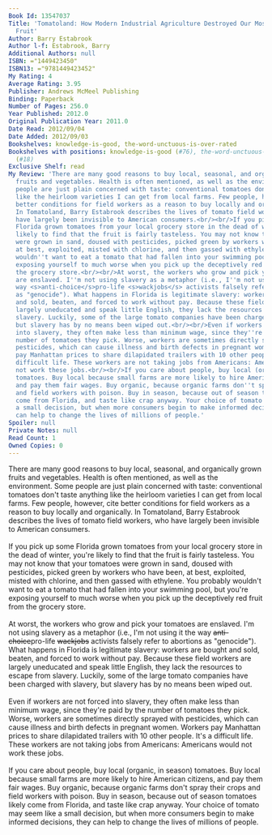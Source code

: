```yaml
---
Book Id: 13547037
Title: 'Tomatoland: How Modern Industrial Agriculture Destroyed Our Most Alluring
  Fruit'
Author: Barry Estabrook
Author l-f: Estabrook, Barry
Additional Authors: null
ISBN: ="1449423450"
ISBN13: ="9781449423452"
My Rating: 4
Average Rating: 3.95
Publisher: Andrews McMeel Publishing
Binding: Paperback
Number of Pages: 256.0
Year Published: 2012.0
Original Publication Year: 2011.0
Date Read: 2012/09/04
Date Added: 2012/09/03
Bookshelves: knowledge-is-good, the-word-unctuous-is-over-rated
Bookshelves with positions: knowledge-is-good (#76), the-word-unctuous-is-over-rated
  (#18)
Exclusive Shelf: read
My Review: 'There are many good reasons to buy local, seasonal, and organically grown
  fruits and vegetables. Health is often mentioned, as well as the environment. Some
  people are just plain concerned with taste: conventional tomatoes don''t taste anything
  like the heirloom varieties I can get from local farms. Few people, however, cite
  better conditions for field workers as a reason to buy locally and organically.
  In Tomatoland, Barry Estabrook describes the lives of tomato field workers, who
  have largely been invisible to American consumers.<br/><br/>If you pick up some
  Florida grown tomatoes from your local grocery store in the dead of winter, you''re
  likely to find that the fruit is fairly tasteless. You may not know that your tomatoes
  were grown in sand, doused with pesticides, picked green by workers who have been,
  at best, exploited, misted with chlorine, and then gassed with ethylene. You probably
  wouldn''t want to eat a tomato that had fallen into your swimming pool, but you''re
  exposing yourself to much worse when you pick up the deceptively red fruit from
  the grocery store.<br/><br/>At worst, the workers who grow and pick your tomatoes
  are enslaved. I''m not using slavery as a metaphor (i.e., I''m not using it the
  way <s>anti-choice</s>pro-life <s>wackjobs</s> activists falsely refer to abortions
  as "genocide"). What happens in Florida is legitimate slavery: workers are bought
  and sold, beaten, and forced to work without pay. Because these field workers are
  largely uneducated and speak little English, they lack the resources to escape from
  slavery. Luckily, some of the large tomato companies have been charged with slavery,
  but slavery has by no means been wiped out.<br/><br/>Even if workers are not forced
  into slavery, they often make less than minimum wage, since they''re paid by the
  number of tomatoes they pick. Worse, workers are sometimes directly sprayed with
  pesticides, which can cause illness and birth defects in pregnant women. Workers
  pay Manhattan prices to share dilapidated trailers with 10 other people. It''s a
  difficult life. These workers are not taking jobs from Americans: Americans would
  not work these jobs.<br/><br/>If you care about people, buy local (organic, in season)
  tomatoes. Buy local because small farms are more likely to hire American citizens,
  and pay them fair wages. Buy organic, because organic farms don''t spray their crops
  and field workers with poison. Buy in season, because out of season tomatoes likely
  come from Florida, and taste like crap anyway. Your choice of tomato may seem like
  a small decision, but when more consumers begin to make informed decisions, they
  can help to change the lives of millions of people.'
Spoiler: null
Private Notes: null
Read Count: 1
Owned Copies: 0
---
```


There are many good reasons to buy local, seasonal, and organically grown fruits and vegetables. Health is often mentioned, as well as the environment. Some people are just plain concerned with taste: conventional tomatoes don't taste anything like the heirloom varieties I can get from local farms. Few people, however, cite better conditions for field workers as a reason to buy locally and organically. In Tomatoland, Barry Estabrook describes the lives of tomato field workers, who have largely been invisible to American consumers.<br/><br/>If you pick up some Florida grown tomatoes from your local grocery store in the dead of winter, you're likely to find that the fruit is fairly tasteless. You may not know that your tomatoes were grown in sand, doused with pesticides, picked green by workers who have been, at best, exploited, misted with chlorine, and then gassed with ethylene. You probably wouldn't want to eat a tomato that had fallen into your swimming pool, but you're exposing yourself to much worse when you pick up the deceptively red fruit from the grocery store.<br/><br/>At worst, the workers who grow and pick your tomatoes are enslaved. I'm not using slavery as a metaphor (i.e., I'm not using it the way <s>anti-choice</s>pro-life <s>wackjobs</s> activists falsely refer to abortions as "genocide"). What happens in Florida is legitimate slavery: workers are bought and sold, beaten, and forced to work without pay. Because these field workers are largely uneducated and speak little English, they lack the resources to escape from slavery. Luckily, some of the large tomato companies have been charged with slavery, but slavery has by no means been wiped out.<br/><br/>Even if workers are not forced into slavery, they often make less than minimum wage, since they're paid by the number of tomatoes they pick. Worse, workers are sometimes directly sprayed with pesticides, which can cause illness and birth defects in pregnant women. Workers pay Manhattan prices to share dilapidated trailers with 10 other people. It's a difficult life. These workers are not taking jobs from Americans: Americans would not work these jobs.<br/><br/>If you care about people, buy local (organic, in season) tomatoes. Buy local because small farms are more likely to hire American citizens, and pay them fair wages. Buy organic, because organic farms don't spray their crops and field workers with poison. Buy in season, because out of season tomatoes likely come from Florida, and taste like crap anyway. Your choice of tomato may seem like a small decision, but when more consumers begin to make informed decisions, they can help to change the lives of millions of people.